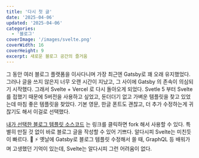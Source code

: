 ```yaml
---
title: '다시 첫 글'
date: '2025-04-06'
updated: '2025-04-06'
categories:
  - '블로그'
coverImage: '/images/svelte.png'
coverWidth: 16
coverHeight: 9
excerpt: 새로운 블로그 공간의 즐거움
---
```


그 동안 여러 블로그 플랫폼을 이사다니며 가장 최근엔 Gatsby로 꽤 오래 유지했었다. 그러나 글을 쓰지 않은지 너무 오랜 시간이 지났고, 그 사이에 Gatsby 의 존속이 의심되기 시작했다. 그래서 Svelte + Vercel 로 다시 돌아오게 되었다. Svetle 5 부터 Svelte를 접했기 때문에 5버전을 사용하고 싶었고, 둔더더기 없고 가벼운 템플릿을 찾고 있었는데 마침 좋은 템플릿을 찾았다. 기본 영문, 한글 폰트도 괜찮고, 더 추가 수정하는게 귀찮기도 해서 이걸로 선택했다.

[내가 선택한 블로그 템플릿 소스코드](https://github.com/josh-collinsworth/sveltekit-blog-starter) 는 링크를 클릭하면 fork 해서 사용할 수 있다. 특별히 만질 것 없이 바로 블로그 글을 작성할 수 있어 기쁘다. 알다시피 Svelte는 미친듯이 빠르다. 🚀 ⚡ 옛날에 Gatsby로 블로그 템플릿 수정해서 쓸 때, GraphQL 등 배워가며 고생했던 기억이 있는데, Svelte는 알다시피 그런 어려움이 없다.
